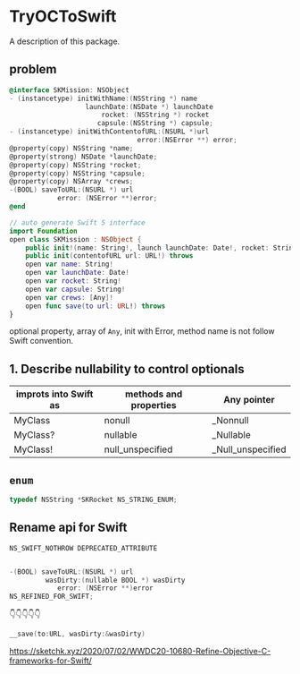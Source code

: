 # TryOCToSwift

A description of this package.
## problem
```Objective-C
@interface SKMission: NSObject
- (instancetype) initWithName:(NSString *) name
                   launchDate:(NSDate *) launchDate
                       rocket: (NSString *) rocket
                      capsule:(NSString *) capsule;
- (instancetype) initWithContentofURL:(NSURL *)url
                                error:(NSError **) error;
@property(copy) NSString *name;
@property(strong) NSDate *launchDate;
@property(copy) NSString *rocket;
@property(copy) NSString *capsule;
@property(copy) NSArray *crews;
-(BOOL) saveToURL:(NSURL *) url
            error: (NSError **)error;
@end
```

```swift
// auto generate Swift 5 interface
import Foundation
open class SKMission : NSObject {
    public init!(name: String!, launch launchDate: Date!, rocket: String!, capsule: String!)
    public init(contentofURL url: URL!) throws
    open var name: String!
    open var launchDate: Date!
    open var rocket: String!
    open var capsule: String!
    open var crews: [Any]!
    open func save(to url: URL!) throws
}
```
optional property, array of `Any`, init with Error, method name is not follow Swift convention.

## 1. Describe nullability to control optionals

| improts into Swift as | methods and properties | Any pointer             |
| ----------------------- | ---------------------------- | -----------------------| 
|MyClass                     |      nonull                         | _Nonnull                  |
|MyClass?                    |     nullable                      | _Nullable                  |
|MyClass!                    |      null_unspecified         | _Null_unspecified    |



## `enum`  
```Objective-C
typedef NSString *SKRocket NS_STRING_ENUM;
```

## Rename api for Swift
`NS_SWIFT_NOTHROW DEPRECATED_ATTRIBUTE`

```objective-c

-(BOOL) saveToURL:(NSURL *) url
         wasDirty:(nullable BOOL *) wasDirty
            error: (NSError **)error
NS_REFINED_FOR_SWIFT;
```
👇👇👇👇👇
```swift
__save(to:URL, wasDirty:&wasDirty)
```
https://sketchk.xyz/2020/07/02/WWDC20-10680-Refine-Objective-C-frameworks-for-Swift/


